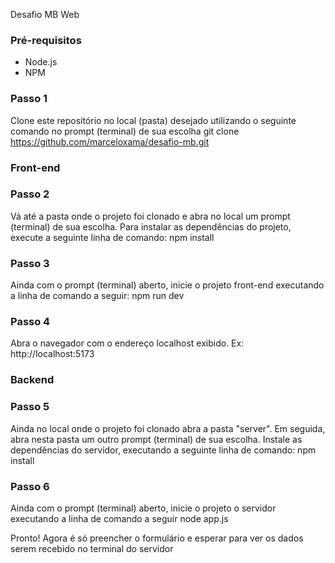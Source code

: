Desafio MB Web

### Pré-requisitos
- Node.js
- NPM

### Passo 1

Clone este repositório no local (pasta) desejado utilizando o seguinte comando no prompt (terminal) de sua escolha
git clone https://github.com/marceloxama/desafio-mb.git

### Front-end

### Passo 2

Vá até a pasta onde o projeto foi clonado e abra no local um prompt (terminal) de sua escolha. Para instalar as dependências do projeto, execute a seguinte linha de comando:
npm install

### Passo 3

Ainda com o prompt (terminal) aberto, inicie o projeto front-end executando a linha de comando a seguir:
npm run dev

### Passo 4

Abra o navegador com o endereço localhost exibido. Ex: http://localhost:5173

### Backend

### Passo 5

Ainda no local onde o projeto foi clonado abra a pasta "server". Em seguida, abra nesta pasta um outro prompt (terminal) de sua escolha. Instale as dependências do servidor, executando a seguinte linha de comando:
npm install

### Passo 6

Ainda com o prompt (terminal) aberto, inicie o projeto o servidor executando a linha de comando a seguir
node app.js

Pronto! Agora é só preencher o formulário e esperar para ver os dados serem recebido no terminal do servidor 
